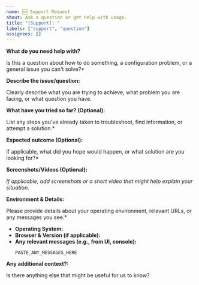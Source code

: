 ```yaml
---
name: 🆘 Support Request
about: Ask a question or get help with usage.
title: "[Support]: "
labels: ["support", "question"]
assignees: []
---
```


<!--
Thanks for reaching out for help! To assist you efficiently, please provide as much detail as possible.
-->

**What do you need help with?**

Is this a question about how to do something, a configuration problem, or a general issue you can't solve?*

**Describe the issue/question:**

Clearly describe what you are trying to achieve, what problem you are facing, or what question you have.

**What have you tried so far? (Optional):**

List any steps you've already taken to troubleshoot, find information, or attempt a solution.*

**Expected outcome (Optional):**

If applicable, what did you hope would happen, or what solution are you looking for?*

**Screenshots/Videos (Optional):**

*If applicable, add screenshots or a short video that might help explain your situation.*

**Environment & Details:**

Please provide details about your operating environment, relevant URLs, or any messages you see.*

-   **Operating System:**
-   **Browser & Version (if applicable):**
-   **Any relevant messages (e.g., from UI, console):**
    ```
    PASTE_ANY_MESSAGES_HERE
    ```

**Any additional context?:**

Is there anything else that might be useful for us to know?
